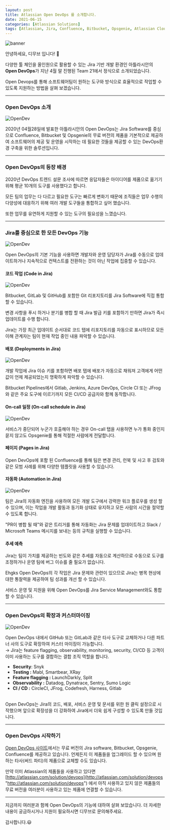 ```yaml
---
layout: post
title: Atlassian Open DevOps 를 소개합니다. 
date: 2021-06-15
categories: [Atlassian Solutions]
tags: [Atlassian, Jira, Confluence, Bitbucket, Opsgenie, Atlassian Cloud, OpenDevOps, DevOps, 오픈데브옵스, 데브옵스, 아틀라시안, 아틀라시안클라우드, 지라, 컨플루언스]
---
```


![banner](/assets/images/blog/Opendev_1.png)

안녕하세요, 디무브 입니다! :balloon: 

다양한 툴 체인을 올인원으로 활용할 수 있는 Jira 기반 개발 환경인 아틀라시안의 **Open DevOps**가 지난 4월 말 진행된 Team 21에서 정식으로 소개되었습니다.

Open Devops를 통해 소프트웨어팀이 원하는 도구와 방식으로 효율적으로 작업할 수 있도록 지원하는 방법을 살펴 보겠습니다.

---

### Open DevOps 소개 

![OpenDev](/assets/images/blog/Opendev_2.png)

2020년 04월28일에 발표한 아틀라시안의 Open DevOps는 Jira Software를 중심으로 Confluence, Bitbucket 및 Opsgenie의 무료 버전의 제품을 기본적으로 제공하여 소프트웨어의 제공 및 운영을 시작하는 데 필요한 것들을 제공할 수 있는 DevOps환경 구축을 위한 솔루션입니다.

---

### Open DevOps의 등장 배경

2020년 DevOps 트렌드 설문 조사에 따르면 응답자들은 아이디어를 제품으로 옮기기 위해 평균 10개의 도구를 사용했다고 합니다. 
    
모든 팀의 업무는 다 다르고 필요한 도구는 빠르게 변화기 때문에 조직들은 업무 수행의 다양성에 대응하기 위해 여러 개발 도구들을 통합하고 싶어 했습니다.
    
또한 업무를 유연하게 지원할 수 있는 도구의 필요성을 느꼈습니다.

---

### Jira를 중심으로 한 모든 DevOps 기능 

![OpenDev](/assets/images/blog/Opendev_3.png)

Open DevOps의 기본 기능을 사용하면 개발자와 운영 담당자가 Jira를 수동으로 업데이트하거나 지속적으로 컨텍스트를 전환하는 것이 아닌 작업에 집중할 수 있습니다. 

#### 코드 작업 (Code in Jira)

![OpenDev](/assets/images/blog/Opendev_4.png)

Bitbucket, GitLab 및 GitHub를 포함한 Git 리포지토리를 Jira Software에 직접 통합할 수 있습니다.
    
변경 사항을 푸시 하거나 분기를 병합 할 때 Jira 발급 키를 포함하기 만하면 Jira가 즉시 업데이트를 수행 합니다.
    
Jira는 가장 최근 업데이트 순서대로 코드 탭에 리포지토리를 자동으로 표시하므로 모든 이해 관계자는 팀이 현재 작업 중인 내용 파악할 수 있습니다.


#### 배포 (Deployments in Jira)

![OpenDev](/assets/images/blog/Opendev_5.png)

개발 작업에 Jira 이슈 키를 포함하면 배포 탭에 배포가 자동으로 채워져 고객에게 어떤 값이 언제 제공되었는지 명확하게 파악할 수 있습니다.
    
Bitbucket Pipelines에서 Gitlab, Jenkins, Azure DevOps, Circle CI 또는 JFrog와 같은 주요 도구에 이르기까지 모든 CI/CD 공급자와 함께 동작합니다.


#### On-call 일정 (On-call schedule in Jira)

![OpenDev](/assets/images/blog/Opendev_6.png)

서비스가 중단되어 누군가 호출해야 하는 경우 On-call 탭을 사용하면 누가 통화 중인지 묻지 않고도 Opsgenie를 통해 적절한 사람에게 전달합니다.


#### 페이지 (Pages in Jira)

Open DevOps에 포함 된 Confluence를 통해 팀은 변경 관리, 런북 및 사고 후 검토와 같은 모범 사례를 위해 다양한 템플릿을 사용할 수 있습니다.


#### 자동화 (Automation in Jira)

![OpenDev](/assets/images/blog/Opendev_7.png)

팀은 Jira의 자동화 엔진을 사용하여 모든 개발 도구에서 강력한 워크 플로우를 생성 할 수 있으며, 이는 작업을 개발 활동과 동기화 상태로 유지하고 모든 사람의 시간을 절약할 수 있도록 합니다.
    
"PR이 병합 될 때"와 같은 트리거를 통해 자동화는 Jira 문제를 업데이트하고 Slack / Microsoft Teams 메시지를 보내는 등의 규칙을 실행할 수 있습니다.

#### 추세 예측

Jira는 팀이 가치를 제공하는 빈도와 같은 추세를 자동으로 계산하므로 수동으로 도구를 조정하거나 운영 팀에 버그 이슈를 줄 필요가 없습니다.
        
Ehgks Open DevOps의 각 작업은 Jira 문제와 관련이 있으므로 Jira는 병목 현상에 대한 통찰력을 제공하여 팀 성과를 개선 할 수 있습니다.
        
서비스 운영 및 지원을 위해 Open DevOps를 Jira Service Management와도 통합할 수 있습니다.

---

### Open DevOps의 확장과 커스터마이징

![OpenDev](/assets/images/blog/Opendev_8.png)

Open DevOps 내에서 GitHub 또는 GitLab과 같은 타사 도구로 교체하거나 다른 파트너 사의 도구로 확장하여 커스터 마이징이 가능합니다.  
→ Jira는 feature flagging, observability, monitoring, security, CI/CD 등 고객이 이미 사용하는 도구를 결합하는 결합 조직 역할을 합니다.
    
- **Security**: Snyk
- **Testing :** Mabl, Smartbear, XRay
- **Feature flagging :** LaunchDarkly, Split
- **Observability :** Datadog, Dynatrace, Sentry, Sumo Logic
- **CI / CD :** CircleCI, JFrog, Codefresh, Harness, Gitlab
 <br>
Open DevOps는 Jira의 코드, 배포, 서비스 운영 및 문서를 위한 원 클릭 설정으로 시작했으며 앞으로 확장성을 더 강화하여 Jira에서 더욱 쉽게 구성할 수 있도록 만들 것입니다.

---

### Open DevOps 시작하기

[Open DevOps 사이트](https://www.atlassian.com/solutions/devops "https://www.atlassian.com/solutions/devops")에서는 무료 버전의 Jira software, Bitbucket, Opsgenie, Confluence를 제공하고 있습니다. 언제든지 이 제품들을 업그레이드 할 수 있으며 원하는 타사(써드 파티)의 제품으로 교체할 수도 있습니다.
    
만약 이미 Atlassian의 제품들을 사용하고 있다면 [http://atlassian.com/solution/devops](http://atlassian.com/solution/devops "http://atlassian.com/solution/devops") 에서 아직 사용하고 있지 않은 제품들의 무료 버전을 여러분이 사용하고 있는 제품에 연결할 수 있습니다.

---
 
지금까지 여러분과 함께 Open DevOps의 기능에 대하여 살펴 보았습니다.
더 자세한 내용이 궁금하시거나 지원이 필요하시면 디무브로 문의해주세요.

감사합니다.😃
